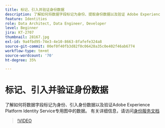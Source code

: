 ```yaml
---
title: 标记、引入并验证身份数据
description: 了解如何将数据字段标记为身份、提取身份数据以及验证 Adobe Experience Platform Identity Service 私有图中的数据。
feature: Identities
role: Data Architect, Data Engineer, Developer
level: Beginner
jira: KT-2707
thumbnail: 28167.jpg
exl-id: 9a4fbd95-74e3-4e10-8663-8fafefe324a8
source-git-commit: 00ef0f40fb3d82f0c06428a35c0e402f46ab6774
workflow-type: tm+mt
source-wordcount: '70'
ht-degree: 35%

---
```


# 标记、引入并验证身份数据

了解如何将数据字段标记为身份、引入身份数据以及验证Adobe Experience Platform Identity Service专用图中的数据。 有关详细信息，请访问[身份服务文档](https://experienceleague.adobe.com/docs/experience-platform/identity/home.html?lang=zh-Hans)

>[!VIDEO](https://video.tv.adobe.com/v/28167?learn=on)
